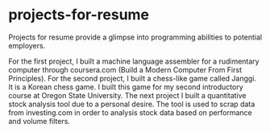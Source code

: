 # projects-for-resume

Projects for resume provide a glimpse into programming abilities to potential employers.

For the first project, I built a machine language assembler for a rudimentary computer through coursera.com (Build a Modern Computer From First Principles).
For the second project, I built a chess-like game called Janggi. It is a Korean chess game. I built this game for my second introductory course at Oregon State 
University. The next project I built a quantitative stock analysis tool due to a personal desire. The tool is used to scrap data from investing.com in order to
analysis stock data based on performance and volume filters.
